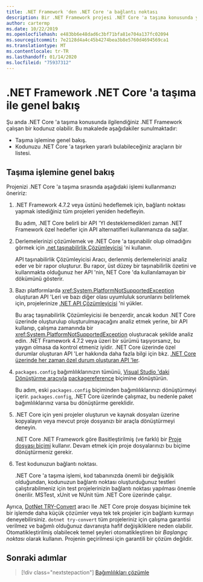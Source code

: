 ```yaml
---
title: .NET Framework 'den .NET Core 'a bağlantı noktası
description: Bir .NET Framework projesi .NET Core 'a taşıma konusunda yararlı bulabileceğiniz yardım alabileceğiniz işlem ve bulma araçlarını anlayın.
author: cartermp
ms.date: 10/22/2019
ms.openlocfilehash: e483bb6e48dad6c3bf71bfa81e704a137fc02094
ms.sourcegitcommit: 7e2128d4a4c45b4274bea3b8e5760d4694569ca1
ms.translationtype: MT
ms.contentlocale: tr-TR
ms.lasthandoff: 01/14/2020
ms.locfileid: "75937312"
---
```

# <a name="overview-of-porting-from-net-framework-to-net-core"></a>.NET Framework .NET Core 'a taşıma ile genel bakış

Şu anda .NET Core 'a taşıma konusunda ilgilendiğiniz .NET Framework çalışan bir kodunuz olabilir. Bu makalede aşağıdakiler sunulmaktadır:

* Taşıma işlemine genel bakış.
* Kodunuzu .NET Core 'a taşırken yararlı bulabileceğiniz araçların bir listesi.

## <a name="overview-of-the-porting-process"></a>Taşıma işlemine genel bakış

Projenizi .NET Core 'a taşıma sırasında aşağıdaki işlemi kullanmanızı öneririz:

1. .NET Framework 4.7.2 veya üstünü hedeflemek için, bağlantı noktası yapmak istediğiniz tüm projeleri yeniden hedefleyin.

   Bu adım, .NET Core belirli bir API 'YI desteklemedikleri zaman .NET Framework özel hedefler için API alternatifleri kullanmanıza da sağlar.

2. Derlemelerinizi çözümlemek ve .NET Core 'a taşınabilir olup olmadığını görmek için [.net taşınabilirlik Çözümleyicisi](../../standard/analyzers/portability-analyzer.md) 'ni kullanın.

   API taşınabilirlik Çözümleyicisi Aracı, derlenmiş derlemelerinizi analiz eder ve bir rapor oluşturur. Bu rapor, üst düzey bir taşınabilirlik özetini ve kullanmakta olduğunuz her API 'nin, NET Core 'da kullanılamayan bir dökümünü gösterir.

3. Bazı platformlarda <xref:System.PlatformNotSupportedException> oluşturan API 'Leri ve bazı diğer olası uyumluluk sorunlarını belirlemek için, projelerinize [.NET API Çözümleyicisi](../../standard/analyzers/api-analyzer.md) 'ni yükler.

   Bu araç taşınabilirlik Çözümleyicisi ile benzerdir, ancak kodun .NET Core üzerinde oluşturulup oluşturulmayacağını analiz etmek yerine, bir API kullanıp, çalışma zamanında bir <xref:System.PlatformNotSupportedException> oluşturacak şekilde analiz edin. .NET Framework 4.7.2 veya üzeri bir sürümü taşıyorsanız, bu yaygın olmasa da kontrol etmeniz iyidir. .NET Core üzerinde özel durumlar oluşturan API 'Ler hakkında daha fazla bilgi için bkz. [.NET Core üzerinde her zaman özel durum oluşturan API 'ler](../compatibility/unsupported-apis.md).

4. `packages.config` bağımlılıklarınızın tümünü, [Visual Studio 'daki Dönüştürme aracıyla](/nuget/consume-packages/migrate-packages-config-to-package-reference) [packagereference](/nuget/consume-packages/package-references-in-project-files) biçimine dönüştürün.

   Bu adım, eski `packages.config` biçiminden bağımlılıklarınızı dönüştürmeyi içerir. `packages.config`, .NET Core üzerinde çalışmaz, bu nedenle paket bağımlılıklarınız varsa bu dönüştürme gereklidir.

5. .NET Core için yeni projeler oluşturun ve kaynak dosyaları üzerine kopyalayın veya mevcut proje dosyanızı bir araçla dönüştürmeyi deneyin.

   .NET Core .NET Framework göre Basitleştirilmiş (ve farklı) bir [Proje dosyası biçimi](../tools/csproj.md) kullanır. Devam etmek için proje dosyalarınızı bu biçime dönüştürmeniz gerekir.

6. Test kodunuzun bağlantı noktası.

   .NET Core 'a taşıma işlemi, kod tabanınızda önemli bir değişiklik olduğundan, kodunuzun bağlantı noktası oluşturduğunuz testleri çalıştırabilmeniz için test projelerinizin bağlantı noktası yapılması önemle önerilir. MSTest, xUnit ve NUnit tüm .NET Core üzerinde çalışır.

Ayrıca, [DotNet TRY-Convert](https://github.com/dotnet/try-convert) aracı Ile .NET Core proje dosyası biçimine tek bir işlemde daha küçük çözümler veya tek tek projeler için bağlantı kurmayı deneyebilirsiniz. `dotnet try-convert` tüm projeleriniz için çalışma garantisi verilmez ve bağımlı olduğunuz davranışta hafif değişikliklere neden olabilir. Otomatikleştirilmiş olabilecek temel şeyleri otomatikleştiren bir _Başlangıç noktası_ olarak kullanın. Projenin geçirilmesi için garantili bir çözüm değildir.

## <a name="next-steps"></a>Sonraki adımlar

>[!div class="nextstepaction"]
>[Bağımlılıkları çözümle](third-party-deps.md)
